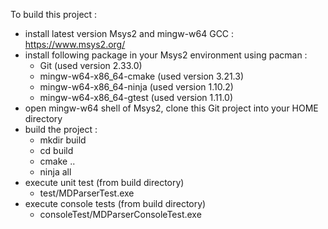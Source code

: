 To build this project : 
- install latest version Msys2 and mingw-w64 GCC : https://www.msys2.org/
- install following package in your Msys2 environment using pacman : 
    - Git (used version 2.33.0)
    - mingw-w64-x86_64-cmake (used version 3.21.3)
    - mingw-w64-x86_64-ninja (used version 1.10.2)
    - mingw-w64-x86_64-gtest (used version 1.11.0)
- open mingw-w64 shell of Msys2, clone this Git project into your HOME directory
- build the project : 
    - mkdir build
    - cd build
    - cmake ..
    - ninja all
- execute unit test (from build directory)
    - test/MDParserTest.exe
- execute console tests (from build directory)
    - consoleTest/MDParserConsoleTest.exe